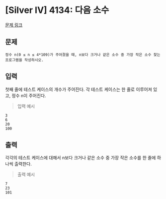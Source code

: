 # [Silver IV] 4134: 다음 소수
[문제 링크](https://www.acmicpc.net/problem/4134)

## 문제
```
정수 n(0 ≤ n ≤ 4*109)가 주어졌을 때, n보다 크거나 같은 소수 중 가장 작은 소수 찾는 프로그램을 작성하시오.
```

## 입력
첫째 줄에 테스트 케이스의 개수가 주어진다. 
각 테스트 케이스는 한 줄로 이루어져 있고, 정수 n이 주어진다.
> 입력 예시
```
3
6
20
100
```

## 출력
각각의 테스트 케이스에 대해서 n보다 크거나 같은 소수 중 가장 작은 소수를 한 줄에 하나씩 출력한다.
> 출력 예시
```
7
23
101
```

